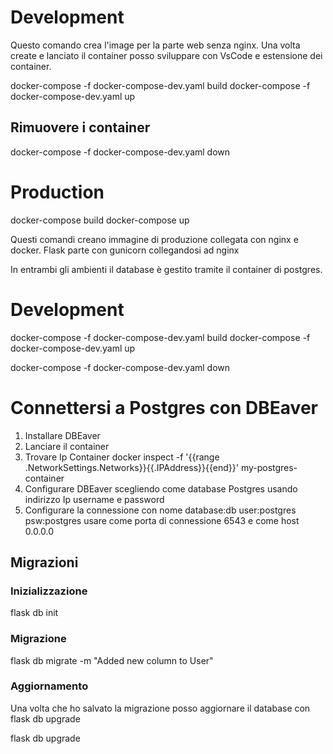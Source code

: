 # Development

Questo comando crea l'image per la parte web senza nginx. Una volta create e lanciato il container 
posso sviluppare con VsCode e estensione dei container.

docker-compose -f docker-compose-dev.yaml build
docker-compose -f docker-compose-dev.yaml up

## Rimuovere i container
docker-compose -f docker-compose-dev.yaml down


# Production
docker-compose build
docker-compose up

Questi comandi creano immagine di produzione collegata con nginx e docker. Flask parte con gunicorn
collegandosi ad nginx

In entrambi gli ambienti il database è gestito tramite il container di postgres.

# Development

docker-compose -f docker-compose-dev.yaml build
docker-compose -f docker-compose-dev.yaml up

docker-compose -f docker-compose-dev.yaml down

# Connettersi a Postgres con DBEaver

1) Installare DBEaver
2) Lanciare il container
3) Trovare Ip Container docker inspect -f '{{range .NetworkSettings.Networks}}{{.IPAddress}}{{end}}' my-postgres-container
4) Configurare DBEaver scegliendo come database Postgres usando indirizzo Ip username e password
5) Configurare la connessione con nome database:db user:postgres psw:postgres usare come porta di connessione 6543 e come host 0.0.0.0



## Migrazioni

### Inizializzazione

flask db init


### Migrazione

flask db migrate -m "Added new column to User"

### Aggiornamento

Una volta che ho salvato la migrazione posso aggiornare il database con flask db upgrade

flask db upgrade